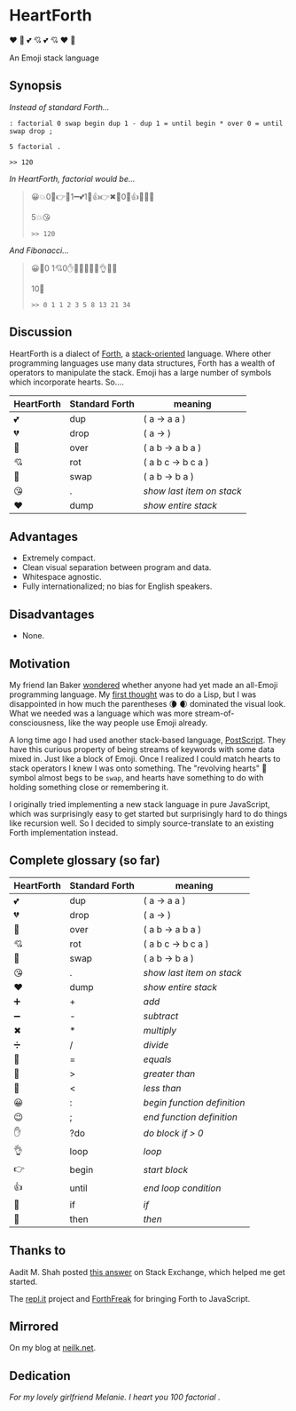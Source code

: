 
# HeartForth
❤ 💞   💕  💘   💕  💘   ❤ 💞  

An Emoji stack language

## Synopsis

*Instead of standard Forth...*

```
: factorial 0 swap begin dup 1 - dup 1 = until begin * over 0 = until swap drop ;

5 factorial .

>> 120 
```

*In HeartForth, factorial would be...*

> 😀💥0💞👉💕1➖💕1🙏👍👉✖💑0🙏👍💞💔😉
>
> 5💥😘  
> 
> `>> 120`

*And Fibonacci...*

> 😀🌿0 1💘0✋💑➕💞💕😘👌💔😉
> 
> 10🌿 
>
> `>> 0 1 1 2 3 5 8 13 21 34`


## Discussion

HeartForth is a dialect of
[Forth](https://en.wikipedia.org/wiki/Forth_%28programming_language%29), a
[stack-oriented](https://en.wikipedia.org/wiki/Stack-oriented_programming_language)
language. Where other programming languages use many data structures,
Forth has a wealth of operators to manipulate the stack. Emoji 
has a large number of symbols which incorporate hearts. So....

| HeartForth | Standard Forth | meaning |
| --- | --- | --- |
| 💕   | dup | ( a -> a a ) |
| 💔   | drop | ( a -> ) |
| 💑   | over | ( a b -> a b a ) |
| 💘   | rot | ( a b c -> b c a ) |
| 💞   | swap | ( a b -> b a ) |
| 😘   | . | *show last item on stack* |
| ❤   | dump | *show entire stack* |

## Advantages

* Extremely compact.
* Clean visual separation between program and data.
* Whitespace agnostic. 
* Fully internationalized; no bias for English speakers.

## Disadvantages

* None.

## Motivation

My friend Ian Baker [wondered](https://twitter.com/raindrift/status/547536961171226625) whether
anyone had yet made an all-Emoji programming language.  My [first
thought](https://twitter.com/flipzagging/status/547815119473086465) was
to do a Lisp, but I was disappointed in how much the parentheses 🌘 🌒 
dominated the visual look. What we needed was a language which
was more stream-of-consciousness, like the way people use Emoji
already.

A long time ago I had used another stack-based language,
[PostScript](https://en.wikipedia.org/wiki/PostScript). They have
this curious property of being streams of keywords with some data
mixed in. Just like a block of Emoji. Once I realized I could match
hearts to stack operators I knew I was onto something. The "revolving hearts" 💞  symbol 
almost begs to be `swap`, and hearts have something to do with
holding something close or remembering it. 

I originally tried implementing a new stack language in pure JavaScript, which was
surprisingly easy to get started but surprisingly hard to do things like
recursion well. So I decided to simply source-translate to an existing
Forth implementation instead.

## Complete glossary (so far)

| HeartForth | Standard Forth | meaning |
| --- | --- | --- |
| 💕   | dup | ( a -> a a ) |
| 💔   | drop | ( a -> ) |
| 💑   | over | ( a b -> a b a ) |
| 💘   | rot | ( a b c -> b c a ) |
| 💞   | swap | ( a b -> b a ) |
| 😘   | . | *show last item on stack* |
| ❤   | dump | *show entire stack* |
| ➕   | + | *add* |
| ➖   | - | *subtract* |
| ✖   | * | *multiply* |
| ➗   | / | *divide* |
| 🙏   | = | *equals* |
| 📢   | > | *greater than* |
| 📡   | < | *less than* |
| 😀   | : | *begin function definition*|
| 😉   | ; | *end function definition*|
| ✋   | ?do | *do block if > 0* |
| 👌   | loop | *loop* |
| 👉   | begin | *start block* |
| 👍   | until | *end loop condition* |
| 👐   | if | *if* |
| 👏   | then | *then* |


## Thanks to

Aadit M. Shah posted [this answer](https://stackoverflow.com/questions/13466600/how-would-i-go-about-implementing-a-simple-stack-based-programming-language)
on Stack Exchange, which helped me get started.

The [repl.it](https://github.com/replit) project and [ForthFreak](http://forthfreak.net/jsforth80x25.html) for bringing Forth to JavaScript.

## Mirrored

On my blog at [neilk.net](http://neilk.net/blog/2015/02/14/heartforth/).

## Dedication

*For my lovely girlfriend Melanie. I heart you 100 factorial .*

